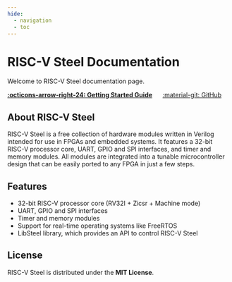 ```yaml
---
hide:
  - navigation
  - toc
---
```


# RISC-V Steel Documentation

Welcome to RISC-V Steel documentation page.

[**:octicons-arrow-right-24: Getting Started Guide**](gettingstarted.md)&nbsp;&nbsp;&nbsp;&nbsp;&nbsp;&nbsp;[:material-git: GitHub](https://github.com/riscv-steel/riscv-steel/)

## About RISC-V Steel

RISC-V Steel is a free collection of hardware modules written in Verilog intended for use in FPGAs and embedded systems. It features a 32-bit RISC-V processor core, UART, GPIO and SPI interfaces, and timer and memory modules. All modules are integrated into a tunable microcontroller design that can be easily ported to any FPGA in just a few steps.

## Features

- 32-bit RISC-V processor core (RV32I + Zicsr + Machine mode)
- UART, GPIO and SPI interfaces
- Timer and memory modules
- Support for real-time operating systems like FreeRTOS
- LibSteel library, which provides an API to control RISC-V Steel

## License

RISC-V Steel is distributed under the **MIT License**.

</br>
</br>